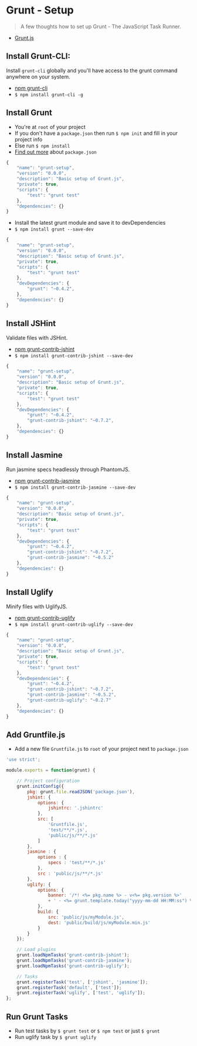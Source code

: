 # Grunt - Setup

> A few thoughts how to set up Grunt - The JavaScript Task Runner.

- [Grunt.js][grunt.js]

## Install Grunt-CLI:

Install `grunt-cli` globally and you'll have access to the grunt command anywhere on your system.

- [npm grunt-cli][grunt-cli]
- `$ npm install grunt-cli -g`

## Install Grunt

- You're at `root` of your project
- If you don't have a `package.json` then run `$ npm init` and fill in your project info
- Else run `$ npm install`
- [Find out more][package.json] about `package.json`

```javascript
{
    "name": "grunt-setup",
    "version": "0.0.0",
    "description": "Basic setup of Grunt.js",
    "private": true,
    "scripts": {
        "test": "grunt test"
    },
    "dependencies": {}
}
```

- Install the latest grunt module and save it to devDependencies
- `$ npm install grunt --save-dev`

```javascript
{
    "name": "grunt-setup",
    "version": "0.0.0",
    "description": "Basic setup of Grunt.js",
    "private": true,
    "scripts": {
        "test": "grunt test"
    },
    "devDependencies": {
        "grunt": "~0.4.2",
    },
    "dependencies": {}
}
```

## Install JSHint

Validate files with JSHint.

- [npm grunt-contrib-jshint][grunt-contrib-jshint]
- `$ npm install grunt-contrib-jshint --save-dev`

```javascript
{
    "name": "grunt-setup",
    "version": "0.0.0",
    "description": "Basic setup of Grunt.js",
    "private": true,
    "scripts": {
        "test": "grunt test"
    },
    "devDependencies": {
        "grunt": "~0.4.2",
        "grunt-contrib-jshint": "~0.7.2",
    },
    "dependencies": {}
}
```

## Install Jasmine

Run jasmine specs headlessly through PhantomJS.

- [npm grunt-contrib-jasmine][grunt-contrib-jasmine]
- `$ npm install grunt-contrib-jasmine --save-dev`

```javascript
{
    "name": "grunt-setup",
    "version": "0.0.0",
    "description": "Basic setup of Grunt.js",
    "private": true,
    "scripts": {
        "test": "grunt test"
    },
    "devDependencies": {
        "grunt": "~0.4.2",
        "grunt-contrib-jshint": "~0.7.2",
        "grunt-contrib-jasmine": "~0.5.2"
    },
    "dependencies": {}
}
```

## Install Uglify

Minify files with UglifyJS.

- [npm grunt-contrib-uglify][grunt-contrib-uglify]
- `$ npm install grunt-contrib-uglify --save-dev`

```javascript
{
    "name": "grunt-setup",
    "version": "0.0.0",
    "description": "Basic setup of Grunt.js",
    "private": true,
    "scripts": {
        "test": "grunt test"
    },
    "devDependencies": {
        "grunt": "~0.4.2",
        "grunt-contrib-jshint": "~0.7.2",
        "grunt-contrib-jasmine": "~0.5.2",
        "grunt-contrib-uglify": "~0.2.7"
    },
    "dependencies": {}
}
```

## Add Gruntfile.js

- Add a new file `Gruntfile.js` to `root` of your project next to `package.json`

```javascript
'use strict';

module.exports = function(grunt) {

    // Project configuration
    grunt.initConfig({
        pkg: grunt.file.readJSON('package.json'),
        jshint: {
            options: {
                jshintrc: '.jshintrc'
            },
            src: [
                'Gruntfile.js',
                'test/**/*.js',
                'public/js/**/*.js'
            ]
        },
        jasmine : {
            options : {
                specs : 'test/**/*.js'
            },
            src : 'public/js/**/*.js'
        },
        uglify: {
            options: {
                banner: '/*! <%= pkg.name %> - v<%= pkg.version %>' 
                + ' - <%= grunt.template.today("yyyy-mm-dd HH:MM:ss") %> */\n'
            },
            build: {
                src: 'public/js/myModule.js',
                dest: 'public/build/js/myModule.min.js'
            }
        }
    });

    // Load plugins
    grunt.loadNpmTasks('grunt-contrib-jshint');
    grunt.loadNpmTasks('grunt-contrib-jasmine');
    grunt.loadNpmTasks('grunt-contrib-uglify');

    // Tasks
    grunt.registerTask('test', ['jshint', 'jasmine']);
    grunt.registerTask('default', ['test']);
    grunt.registerTask('uglify', ['test', 'uglify']);
};
```
## Run Grunt Tasks

- Run test tasks by `$ grunt test` or `$ npm test` or just `$ grunt`
- Run uglify task by `$ grunt uglify`

[grunt.js]: http://gruntjs.com/
[package.json]: https://npmjs.org/doc/json.html

[grunt-cli]: https://npmjs.org/package/grunt-cli
[grunt-contrib-jshint]: https://npmjs.org/package/grunt-contrib-jshint
[grunt-contrib-uglify]: https://npmjs.org/package/grunt-contrib-uglify
[grunt-contrib-jasmine]: https://npmjs.org/package/grunt-contrib-jasmine